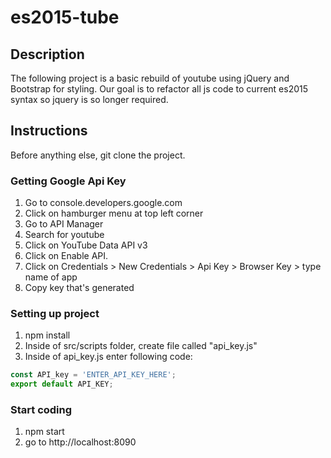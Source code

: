 # es2015-tube

## Description
The following project is a basic rebuild of youtube using jQuery and Bootstrap for styling. Our goal is to refactor all js code to current es2015 syntax so jquery is so longer required.

## Instructions
Before anything else, git clone the project.

### Getting Google Api Key
1. Go to console.developers.google.com 
2. Click on hamburger menu at top left corner 
3. Go to API Manager 
4. Search for youtube 
5. Click on YouTube Data API v3 
6. Click on Enable API. 
7. Click on Credentials > New Credentials > Api Key > Browser Key > type name of app
8. Copy key that's generated

### Setting up project
1. npm install
2. Inside of src/scripts folder, create file called "api_key.js"
3. Inside of api_key.js enter following code: 
```javascript
const API_key = 'ENTER_API_KEY_HERE';
export default API_KEY;
```

### Start coding
1. npm start
2. go to http://localhost:8090
